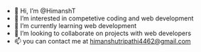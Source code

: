 - 👋 Hi, I’m @HimanshT
- 👀 I’m interested in competetive coding and web development
- 🌱 I’m currently learning web development
- 💞️ I’m looking to collaborate on projects with web developers
- 📫 you can contact me at himanshutripathi4462@gmail.com

<!---
HimanshT/HimanshT is a ✨ special ✨ repository because its `README.md` (this file) appears on your GitHub profile.
You can click the Preview link to take a look at your changes.
--->

